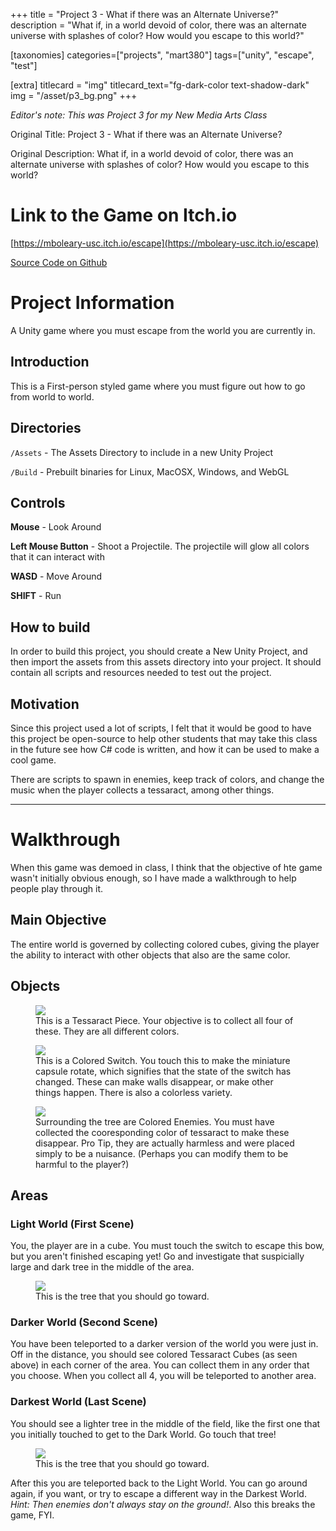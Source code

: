 +++
title = "Project 3 - What if there was an Alternate Universe?"
description = "What if, in a world devoid of color, there was an alternate universe with splashes of color? How would you escape to this world?"

[taxonomies]
categories=["projects", "mart380"]
tags=["unity", "escape", "test"]

[extra]
titlecard = "img"
titlecard_text="fg-dark-color text-shadow-dark"
img = "/asset/p3_bg.png"
+++

_Editor's note: This was Project 3 for my New Media Arts Class_ 

Original Title: Project 3 - What if there was an Alternate Universe?

Original Description: What if, in a world devoid of color, there was an alternate universe with splashes of color? How would you escape to this world?

# Link to the Game on Itch.io

[https://mboleary-usc.itch.io/escape](https://mboleary-usc.itch.io/escape)

[Source Code on Github](https://github.com/Nesdood007/escapegame)

# Project Information

A Unity game where you must escape from the world you are currently in.

## Introduction

This is a First-person styled game where you must figure out how to go from world to world.

## Directories

`/Assets` - The Assets Directory to include in a new Unity Project

`/Build` - Prebuilt binaries for Linux, MacOSX, Windows, and WebGL

## Controls

__Mouse__ - Look Around

__Left Mouse Button__ - Shoot a Projectile. The projectile will glow all colors that it can interact with

__WASD__ - Move Around

__SHIFT__ - Run

## How to build

In order to build this project, you should create a New Unity Project, and then import the assets from this assets directory into your project. It should contain all scripts and resources needed to test out the project.

## Motivation

Since this project used a lot of scripts, I felt that it would be good to have this project be open-source to help other students that may take this class in the future see how C# code is written, and how it can be used to make a cool game.

There are scripts to spawn in enemies, keep track of colors, and change the music when the player collects a tessaract, among other things.

___

# Walkthrough

When this game was demoed in class, I think that the objective of hte game wasn't initially obvious enough, so I have made a walkthrough to help people play through it.

## Main Objective

The entire world is governed by collecting colored cubes, giving the player the ability to interact with other objects that also are the same color.

## Objects

<figure>
  <img src="/asset/p3_1.png">
  <figcaption> This is a Tessaract Piece. Your objective is to collect all four of these. They are all different colors. </figcaption>
</figure>

<figure>
  <img src="/asset/p3_2.png">
  <figcaption> This is a Colored Switch. You touch this to make the miniature capsule rotate, which signifies that the state of the switch has changed. These can make walls disappear, or make other things happen. There is also a colorless variety.</figcaption>
</figure>

<figure>
  <img src="/asset/p3_3.png">
  <figcaption> Surrounding the tree are Colored Enemies. You must have collected the cooresponding color of tessaract to make these disappear. Pro Tip, they are actually harmless and were placed simply to be a nuisance. (Perhaps you can modify them to be harmful to the player?) </figcaption>
</figure>

## Areas

### Light World (First Scene)

You, the player are in a cube. You must touch the switch to escape this bow, but you aren't finished escaping yet! Go and investigate that suspicially large and dark tree in the middle of the area.

<figure>
  <img src="/asset/p3_bg.png">
  <figcaption> This is the tree that you should go toward. </figcaption>
</figure>

### Darker World (Second Scene)

You have been teleported to a darker version of the world you were just in. Off in the distance, you should see colored Tessaract Cubes (as seen above) in each corner of the area. You can collect them in any order that you choose. When you collect all 4, you will be teleported to another area.

### Darkest World (Last Scene)

You should see a lighter tree in the middle of the field, like the first one that you initially touched to get to the Dark World. Go touch that tree!

<figure>
  <img src="/asset/p3_3.png">
  <figcaption> This is the tree that you should go toward. </figcaption>
</figure>

After this you are teleported back to the Light World. You can go around again, if you want, or try to escape a different way in the Darkest World. _Hint: Then enemies don't always stay on the ground!_. Also this breaks the game, FYI.
